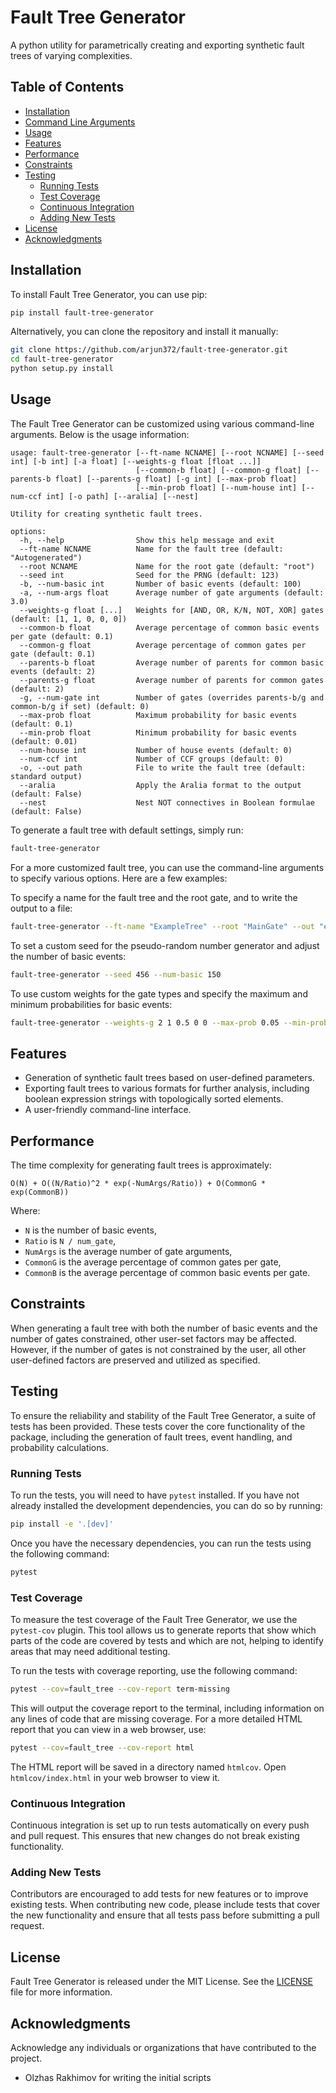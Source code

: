 # Fault Tree Generator

A python utility for parametrically creating and exporting synthetic fault trees of varying complexities.

## Table of Contents

- [Installation](#installation)
- [Command Line Arguments](#command-line-arguments)
- [Usage](#usage)
- [Features](#features)
- [Performance](#performance)
- [Constraints](#constraints)
- [Testing](#testing)
  - [Running Tests](#running-tests)
  - [Test Coverage](#test-coverage)
  - [Continuous Integration](#continuous-integration)
  - [Adding New Tests](#adding-new-tests)
- [License](#license)
- [Acknowledgments](#acknowledgments)

## Installation

To install Fault Tree Generator, you can use pip:

```bash
pip install fault-tree-generator
```

Alternatively, you can clone the repository and install it manually:

```bash
git clone https://github.com/arjun372/fault-tree-generator.git
cd fault-tree-generator
python setup.py install
```

## Usage

The Fault Tree Generator can be customized using various command-line arguments. Below is the usage information:

```console
usage: fault-tree-generator [--ft-name NCNAME] [--root NCNAME] [--seed int] [-b int] [-a float] [--weights-g float [float ...]]
                            [--common-b float] [--common-g float] [--parents-b float] [--parents-g float] [-g int] [--max-prob float]
                            [--min-prob float] [--num-house int] [--num-ccf int] [-o path] [--aralia] [--nest]

Utility for creating synthetic fault trees.

options:
  -h, --help                Show this help message and exit
  --ft-name NCNAME          Name for the fault tree (default: "Autogenerated")
  --root NCNAME             Name for the root gate (default: "root")
  --seed int                Seed for the PRNG (default: 123)
  -b, --num-basic int       Number of basic events (default: 100)
  -a, --num-args float      Average number of gate arguments (default: 3.0)
  --weights-g float [...]   Weights for [AND, OR, K/N, NOT, XOR] gates (default: [1, 1, 0, 0, 0])
  --common-b float          Average percentage of common basic events per gate (default: 0.1)
  --common-g float          Average percentage of common gates per gate (default: 0.1)
  --parents-b float         Average number of parents for common basic events (default: 2)
  --parents-g float         Average number of parents for common gates (default: 2)
  -g, --num-gate int        Number of gates (overrides parents-b/g and common-b/g if set) (default: 0)
  --max-prob float          Maximum probability for basic events (default: 0.1)
  --min-prob float          Minimum probability for basic events (default: 0.01)
  --num-house int           Number of house events (default: 0)
  --num-ccf int             Number of CCF groups (default: 0)
  -o, --out path            File to write the fault tree (default: standard output)
  --aralia                  Apply the Aralia format to the output (default: False)
  --nest                    Nest NOT connectives in Boolean formulae (default: False)
```

To generate a fault tree with default settings, simply run:

```bash
fault-tree-generator
```

For a more customized fault tree, you can use the command-line arguments to specify various options. Here are a few 
examples:

To specify a name for the fault tree and the root gate, and to write the output to a file:

```bash
fault-tree-generator --ft-name "ExampleTree" --root "MainGate" --out "example_tree.xml"
```

To set a custom seed for the pseudo-random number generator and adjust the number of basic events:

```bash
fault-tree-generator --seed 456 --num-basic 150
```

To use custom weights for the gate types and specify the maximum and minimum probabilities for basic events:

```bash
fault-tree-generator --weights-g 2 1 0.5 0 0 --max-prob 0.05 --min-prob 0.001
```

## Features

- Generation of synthetic fault trees based on user-defined parameters.
- Exporting fault trees to various formats for further analysis, including boolean expression strings with topologically sorted elements.
- A user-friendly command-line interface.

## Performance

The time complexity for generating fault trees is approximately:

```
O(N) + O((N/Ratio)^2 * exp(-NumArgs/Ratio)) + O(CommonG * exp(CommonB))
```

Where:
- `N` is the number of basic events,
- `Ratio` is `N / num_gate`,
- `NumArgs` is the average number of gate arguments,
- `CommonG` is the average percentage of common gates per gate,
- `CommonB` is the average percentage of common basic events per gate.

## Constraints

When generating a fault tree with both the number of basic events and the number of gates constrained, other user-set 
factors may be affected. However, if the number of gates is not constrained by the user, all other user-defined factors
are preserved and utilized as specified.

## Testing

To ensure the reliability and stability of the Fault Tree Generator, a suite of tests has been provided. These tests 
cover the core functionality of the package, including the generation of fault trees, event handling, and probability 
calculations.

### Running Tests

To run the tests, you will need to have `pytest` installed. If you have not already installed the development 
dependencies, you can do so by running:

```bash
pip install -e '.[dev]'
```

Once you have the necessary dependencies, you can run the tests using the following command:

```bash
pytest
```

### Test Coverage

To measure the test coverage of the Fault Tree Generator, we use the `pytest-cov` plugin. This tool allows us to 
generate reports that show which parts of the code are covered by tests and which are not, helping to identify areas 
that may need additional testing.

To run the tests with coverage reporting, use the following command:

```bash
pytest --cov=fault_tree --cov-report term-missing
```

This will output the coverage report to the terminal, including information on any lines of code that are missing 
coverage. For a more detailed HTML report that you can view in a web browser, use:

```bash
pytest --cov=fault_tree --cov-report html
```

The HTML report will be saved in a directory named `htmlcov`. Open `htmlcov/index.html` in your web browser to view it.
### Continuous Integration

Continuous integration is set up to run tests automatically on every push and pull request. This ensures that new 
changes do not break existing functionality.

### Adding New Tests

Contributors are encouraged to add tests for new features or to improve existing tests. When contributing new code, 
please include tests that cover the new functionality and ensure that all tests pass before submitting a pull request.

## License

Fault Tree Generator is released under the MIT License. See the [LICENSE](LICENSE) file for more information.

## Acknowledgments

Acknowledge any individuals or organizations that have contributed to the project.

- Olzhas Rakhimov for writing the initial scripts